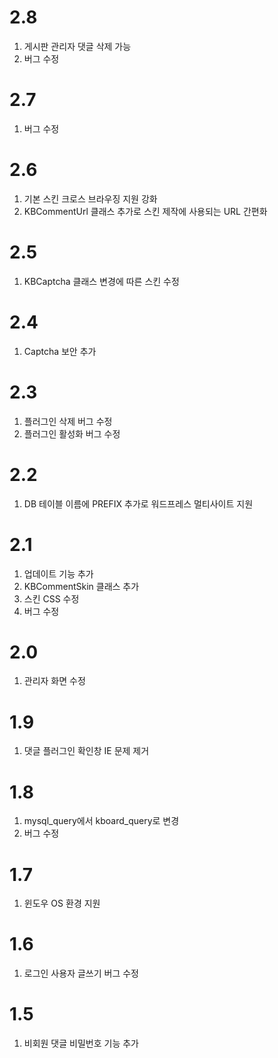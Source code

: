 2.8
===================

  1. 게시판 관리자 댓글 삭제 가능
  2. 버그 수정



2.7
===================

  1. 버그 수정



2.6
===================

  1. 기본 스킨 크로스 브라우징 지원 강화
  2. KBCommentUrl 클래스 추가로 스킨 제작에 사용되는 URL 간편화



2.5
===================

  1. KBCaptcha 클래스 변경에 따른 스킨 수정



2.4
===================

  1. Captcha 보안 추가



2.3
===================

  1. 플러그인 삭제 버그 수정
  2. 플러그인 활성화 버그 수정



2.2
===================

  1. DB 테이블 이름에 PREFIX 추가로 워드프레스 멀티사이트 지원



2.1
===================

  1. 업데이트 기능 추가
  2. KBCommentSkin 클래스 추가
  3. 스킨 CSS 수정
  4. 버그 수정



2.0
===================

  1. 관리자 화면 수정



1.9
===================

  1. 댓글 플러그인 확인창 IE 문제 제거



1.8
===================

  1. mysql_query에서 kboard_query로 변경
  2. 버그 수정



1.7
===================

  1. 윈도우 OS 환경 지원



1.6
===================

  1. 로그인 사용자 글쓰기 버그 수정



1.5
===================

  1. 비회원 댓글 비밀번호 기능 추가


